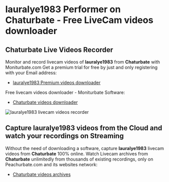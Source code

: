 # lauralye1983 Performer on Chaturbate - Free LiveCam videos downloader

## Chaturbate Live Videos Recorder

Monitor and record livecam videos of **lauralye1983** from **Chaturbate** with Moniturbate.com
Get a premium trial for free by just and only registering with your Email address:
* [lauralye1983 Premium videos downloader](https://moniturbate.com/request-demo-licence-key.html)

Free livecam videos downloader - Moniturbate Software:
* [Chaturbate videos downloader](https://moniturbate.com/moniturbate-download-software.html)

![lauralye1983 livecam videos recorder](https://peachurnet.com/templates/moniturbate-software.png)


## Capture lauralye1983 videos from the Cloud and watch your recordings on Streaming

Without the need of downloading a software, capture **lauralye1983** livecam videos from **Chaturbate** 100% online.
Watch Livecam archives from **Chaturbate** unlimitedly from thousands of existing recordings, only on Peachurbate.com and its websites network:
* [Chaturbate videos archives](https://peachurnet.com/)